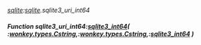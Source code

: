 _[sqlite](../../modules/sqlite/sqlite-module.md):[sqlite](../../modules/sqlite/sqlite-module.md).sqlite3\_uri\_int64_
##### Function sqlite3\_uri\_int64:[sqlite3_int64](../../modules/sqlite/sqlite-sqlite3_int64.md)( :[wonkey.types.Cstring](../../modules/wonkey/wonkey-types-cstring.md),:[wonkey.types.Cstring](../../modules/wonkey/wonkey-types-cstring.md),:[sqlite3_int64](../../modules/sqlite/sqlite-sqlite3_int64.md) )
